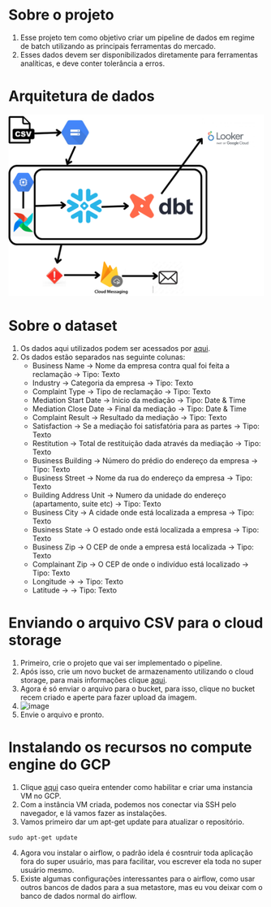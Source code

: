 # Sobre o projeto
1. Esse projeto tem como objetivo criar um pipeline de dados em regime de batch utilizando as principais ferramentas do mercado.
2. Esses dados devem ser disponibilizados diretamente para ferramentas analíticas, e deve conter tolerância a erros.
# Arquitetura de dados
![](https://github.com/Antonio-Borges-Rufino/ETL-de-dados-usando-GCP.-Airflow-DBT-e-Snowflake/blob/main/LSTM.png)
# Sobre o dataset
1. Os dados aqui utilizados podem ser acessados por [aqui](https://data.cityofnewyork.us/Business/Consumer-Services-Mediated-Complaints/nre2-6m2s).
2. Os dados estão separados nas seguinte colunas:
   - Business Name -> Nome da empresa contra qual foi feita a reclamação -> Tipo: Texto
   - Industry -> Categoria da empresa -> Tipo: Texto
   - Complaint Type -> Tipo de reclamação -> Tipo: Texto
   - Mediation Start Date -> Inicio da mediação -> Tipo: Date & Time
   - Mediation Close Date -> Final da mediação -> Tipo: Date & Time
   - Complaint Result -> Resultado da mediação -> Tipo: Texto
   - Satisfaction -> Se a mediação foi satisfatória para as partes -> Tipo: Texto
   - Restitution -> Total de restituição dada através da mediação -> Tipo: Texto
   - Business Building -> Número do prédio do endereço da empresa -> Tipo: Texto
   - Business Street -> Nome da rua do endereço da empresa -> Tipo: Texto
   - Building Address Unit -> Numero da unidade do endereço (apartamento, suite etc) -> Tipo: Texto
   - Business City -> A cidade onde está localizada a empresa -> Tipo: Texto
   - Business State -> O estado onde está localizada a empresa -> Tipo: Texto
   - Business Zip -> O CEP de onde a empresa está localizada -> Tipo: Texto
   - Complainant Zip -> O CEP de onde o indivíduo está localizado -> Tipo: Texto
   - Longitude	-> -> Tipo: Texto
   - Latitude -> -> Tipo: Texto

# Enviando o arquivo CSV para o cloud storage
1. Primeiro, crie o projeto que vai ser implementado o pipeline.
2. Após isso, crie um novo bucket de armazenamento utilizando o cloud storage, para mais informações clique [aqui](https://github.com/Antonio-Borges-Rufino/Build-an-ETL-Pipeline-for-Financial-Data-Analytics-on-GCP-IaC#criando-armazenamento-do-cloud-storage).
3. Agora é só enviar o arquivo para o bucket, para isso, clique no bucket recem criado e aperte para fazer upload da imagem.
4. ![image](https://github.com/Antonio-Borges-Rufino/ETL-de-dados-usando-GCP.-Airflow-DBT-e-Snowflake/assets/86124443/029b2128-0ab8-4bfb-b67c-f8c785b76cff)
5. Envie o arquivo e pronto.

# Instalando os recursos no compute engine do GCP
1. Clique [aqui](https://github.com/Antonio-Borges-Rufino/Build-an-ETL-Pipeline-for-Financial-Data-Analytics-on-GCP-IaC#configurando-vm-ubunto-no-gpc-fase-compute-engine) caso queira entender como habilitar e criar uma instancia VM no GCP.
2. Com a instância VM criada, podemos nos conectar via SSH pelo navegador, e lá vamos fazer as instalações.
3. Vamos primeiro dar um apt-get update para atualizar o repositório.
```
sudo apt-get update
```
4. Agora vou instalar o airflow, o padrão idela é cosntruir toda aplicação fora do super usuário, mas para facilitar, vou escrever ela toda no super usuário mesmo.
5. Existe algumas configurações interessantes para o airflow, como usar outros bancos de dados para a sua metastore, mas eu vou deixar com o banco de dados normal do airflow.

